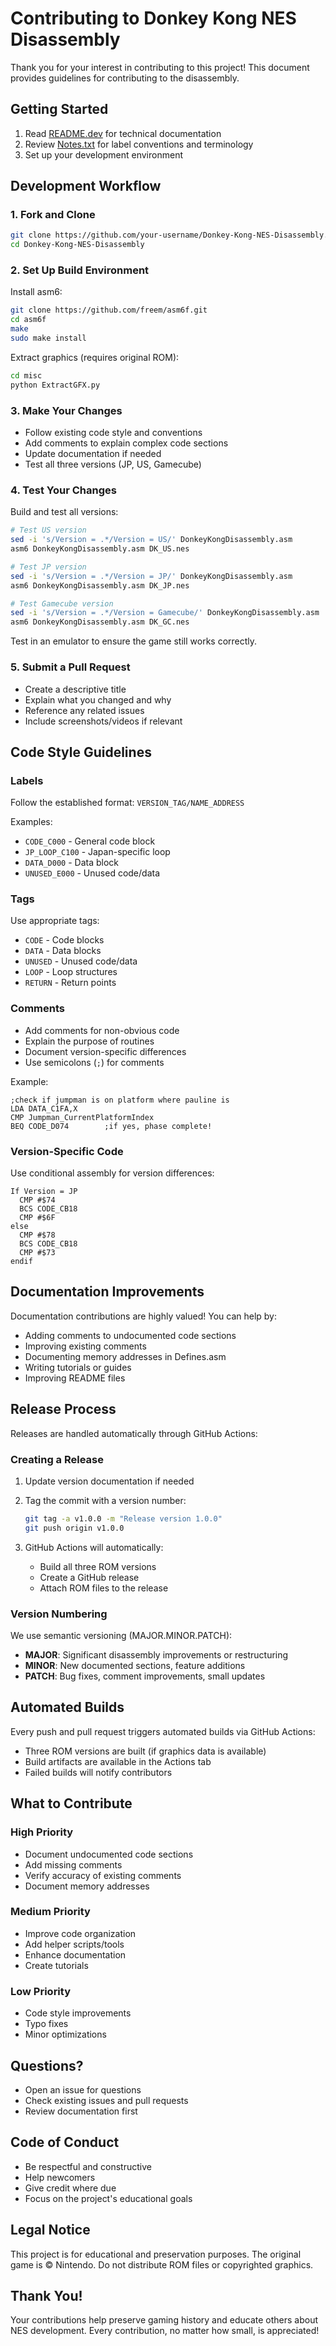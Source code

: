 # Contributing to Donkey Kong NES Disassembly

Thank you for your interest in contributing to this project! This document provides guidelines for contributing to the disassembly.

## Getting Started

1. Read [README.dev](README.dev) for technical documentation
2. Review [Notes.txt](Notes.txt) for label conventions and terminology
3. Set up your development environment

## Development Workflow

### 1. Fork and Clone

```bash
git clone https://github.com/your-username/Donkey-Kong-NES-Disassembly.git
cd Donkey-Kong-NES-Disassembly
```

### 2. Set Up Build Environment

Install asm6:
```bash
git clone https://github.com/freem/asm6f.git
cd asm6f
make
sudo make install
```

Extract graphics (requires original ROM):
```bash
cd misc
python ExtractGFX.py
```

### 3. Make Your Changes

- Follow existing code style and conventions
- Add comments to explain complex code sections
- Update documentation if needed
- Test all three versions (JP, US, Gamecube)

### 4. Test Your Changes

Build and test all versions:
```bash
# Test US version
sed -i 's/Version = .*/Version = US/' DonkeyKongDisassembly.asm
asm6 DonkeyKongDisassembly.asm DK_US.nes

# Test JP version
sed -i 's/Version = .*/Version = JP/' DonkeyKongDisassembly.asm
asm6 DonkeyKongDisassembly.asm DK_JP.nes

# Test Gamecube version
sed -i 's/Version = .*/Version = Gamecube/' DonkeyKongDisassembly.asm
asm6 DonkeyKongDisassembly.asm DK_GC.nes
```

Test in an emulator to ensure the game still works correctly.

### 5. Submit a Pull Request

- Create a descriptive title
- Explain what you changed and why
- Reference any related issues
- Include screenshots/videos if relevant

## Code Style Guidelines

### Labels

Follow the established format: `VERSION_TAG/NAME_ADDRESS`

Examples:
- `CODE_C000` - General code block
- `JP_LOOP_C100` - Japan-specific loop
- `DATA_D000` - Data block
- `UNUSED_E000` - Unused code/data

### Tags

Use appropriate tags:
- `CODE` - Code blocks
- `DATA` - Data blocks  
- `UNUSED` - Unused code/data
- `LOOP` - Loop structures
- `RETURN` - Return points

### Comments

- Add comments for non-obvious code
- Explain the purpose of routines
- Document version-specific differences
- Use semicolons (`;`) for comments

Example:
```assembly
;check if jumpman is on platform where pauline is
LDA DATA_C1FA,X
CMP Jumpman_CurrentPlatformIndex
BEQ CODE_D074        ;if yes, phase complete!
```

### Version-Specific Code

Use conditional assembly for version differences:
```assembly
If Version = JP
  CMP #$74
  BCS CODE_CB18
  CMP #$6F
else
  CMP #$78
  BCS CODE_CB18
  CMP #$73
endif
```

## Documentation Improvements

Documentation contributions are highly valued! You can help by:

- Adding comments to undocumented code sections
- Improving existing comments
- Documenting memory addresses in Defines.asm
- Writing tutorials or guides
- Improving README files

## Release Process

Releases are handled automatically through GitHub Actions:

### Creating a Release

1. Update version documentation if needed
2. Tag the commit with a version number:
   ```bash
   git tag -a v1.0.0 -m "Release version 1.0.0"
   git push origin v1.0.0
   ```

3. GitHub Actions will automatically:
   - Build all three ROM versions
   - Create a GitHub release
   - Attach ROM files to the release

### Version Numbering

We use semantic versioning (MAJOR.MINOR.PATCH):

- **MAJOR**: Significant disassembly improvements or restructuring
- **MINOR**: New documented sections, feature additions
- **PATCH**: Bug fixes, comment improvements, small updates

## Automated Builds

Every push and pull request triggers automated builds via GitHub Actions:

- Three ROM versions are built (if graphics data is available)
- Build artifacts are available in the Actions tab
- Failed builds will notify contributors

## What to Contribute

### High Priority
- Document undocumented code sections
- Add missing comments
- Verify accuracy of existing comments
- Document memory addresses

### Medium Priority
- Improve code organization
- Add helper scripts/tools
- Enhance documentation
- Create tutorials

### Low Priority
- Code style improvements
- Typo fixes
- Minor optimizations

## Questions?

- Open an issue for questions
- Check existing issues and pull requests
- Review documentation first

## Code of Conduct

- Be respectful and constructive
- Help newcomers
- Give credit where due
- Focus on the project's educational goals

## Legal Notice

This project is for educational and preservation purposes. The original game is © Nintendo. Do not distribute ROM files or copyrighted graphics.

## Thank You!

Your contributions help preserve gaming history and educate others about NES development. Every contribution, no matter how small, is appreciated!
